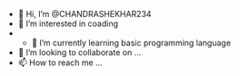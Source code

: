- 👋 Hi, I’m @CHANDRASHEKHAR234
- 👀 I’m interested in coading
- - 🌱 I’m currently learning basic programming language
- 💞️ I’m looking to collaborate on ...
- 📫 How to reach me ...

<!---
CHANDRASHEKHAR234/CHANDRASHEKHAR234 is a ✨ special ✨ repository because its `README.md` (this file) appears on your GitHub profile.
You can click the Preview link to take a look at your changes.
--->
